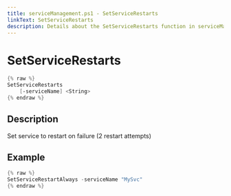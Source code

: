 ```yaml
---
title: serviceManagement.ps1 - SetServiceRestarts
linkText: SetServiceRestarts
description: Details about the SetServiceRestarts function in serviceManagement.ps1 helper script
---
```


# SetServiceRestarts

```PowerShell
{% raw %}
SetServiceRestarts
    [-serviceName] <String>
{% endraw %}
```

## Description

Set service to restart on failure (2 restart attempts)

## Example

```PowerShell
{% raw %}
SetServiceRestartAlways -serviceName "MySvc"
{% endraw %}
```
